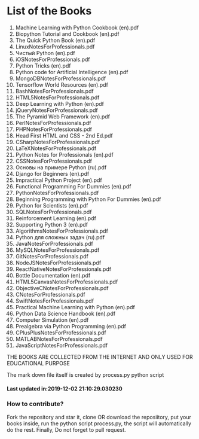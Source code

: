 # List of the Books
1. Machine Learning with Python Cookbook (en).pdf
2. Biopython Tutorial and Cookbook (en).pdf
3. The Quick Python Book (en).pdf
4. LinuxNotesForProfessionals.pdf
5. Чистый Python (en).pdf
6. iOSNotesForProfessionals.pdf
7. Python Tricks (en).pdf
8. Python code for Artificial Intelligence (en).pdf
9. MongoDBNotesForProfessionals.pdf
10. Tensorflow World Resources (en).pdf
11. BashNotesForProfessionals.pdf
12. HTML5NotesForProfessionals.pdf
13. Deep Learning with Python (en).pdf
14. jQueryNotesForProfessionals.pdf
15. The Pyramid Web Framework (en).pdf
16. PerlNotesForProfessionals.pdf
17. PHPNotesForProfessionals.pdf
18. Head First HTML and CSS - 2nd Ed.pdf
19. CSharpNotesForProfessionals.pdf
20. LaTeXNotesForProfessionals.pdf
21. Python Notes for Professionals (en).pdf
22. CSSNotesForProfessionals.pdf
23. Основы на примере Python (ru).pdf
24. Django for Beginners (en).pdf
25. Impractical Python Project (en).pdf
26. Functional Programming For Dummies (en).pdf
27. PythonNotesForProfessionals.pdf
28. Beginning Programming with Python For Dummies (en).pdf
29. Python for Scientists (en).pdf
30. SQLNotesForProfessionals.pdf
31. Reinforcement Learning (en).pdf
32. Supporting Python 3 (en).pdf
33. AlgorithmsNotesForProfessionals.pdf
34. Python для сложных задач (ru).pdf
35. JavaNotesForProfessionals.pdf
36. MySQLNotesForProfessionals.pdf
37. GitNotesForProfessionals.pdf
38. NodeJSNotesForProfessionals.pdf
39. ReactNativeNotesForProfessionals.pdf
40. Bottle Documentation (en).pdf
41. HTML5CanvasNotesForProfessionals.pdf
42. ObjectiveCNotesForProfessionals.pdf
43. CNotesForProfessionals.pdf
44. SwiftNotesForProfessionals.pdf
45. Practical Machine Learning with Python (en).pdf
46. Python Data Science Handbook (en).pdf
47. Computer Simulation (en).pdf
48. Prealgebra via Python Programming (en).pdf
49. CPlusPlusNotesForProfessionals.pdf
50. MATLABNotesForProfessionals.pdf
51. JavaScriptNotesForProfessionals.pdf



THE BOOKS ARE COLLECTED FROM THE INTERNET AND ONLY USED FOR EDUCATIONAL PURPOSE

The mark down file itself is created by process.py python script


 #### Last updated in:2019-12-02 21:10:29.030230
### How to contribute?
Fork the repository and star it, clone OR download the reposiitory, put your books inside, run the python script process.py, the script will automatically do the rest. Finally, Do not forget to pull request.

